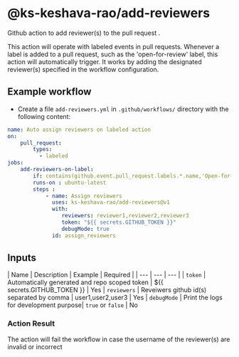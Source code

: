 # @ks-keshava-rao/add-reviewers

Github action to add reviewer(s) to the pull request .

This action will  operate  with labeled events in pull requests. Whenever a label is added to a pull request, such as the 'open-for-review' label, this action will automatically trigger. It works by adding the designated reviewer(s) specified in the workflow configuration.

## Example workflow

- Create a file `add-reviewers.yml` in `.github/workflows/` directory with the following content:

```yaml
name: Auto assign reviewers on labeled action
on: 
    pull_request:
        types:
          - labeled
jobs:
    add-reviewers-on-label:
        if: contains(github.event.pull_request.labels.*.name,'Open-for-review')
        runs-on : ubuntu-latest
        steps :
            - name: Assign reviewers
              uses: ks-keshava-rao/add-reviewers@v1
              with:
                 reviewers: reviewer1,reviewer2,reviewer3
                 token: "${{ secrets.GITHUB_TOKEN }}"
                 debugMode: true
              id: assign_reviewers
```
## Inputs

| Name | Description | Example | Required |
| --- | --- | --- |
| `token` | Automatically generated and repo scoped token | ${{ secrets.GITHUB_TOKEN }} | Yes 
| `reviewers` | Reveiwers github id(s) separated by comma | user1,user2,user3 | Yes 
| `debugMode` | Print the logs for development purpose| `true` or `false` |  No 

### Action Result
The action will fail the workflow in case the username of the reviewer(s) are invalid or incorrect 
